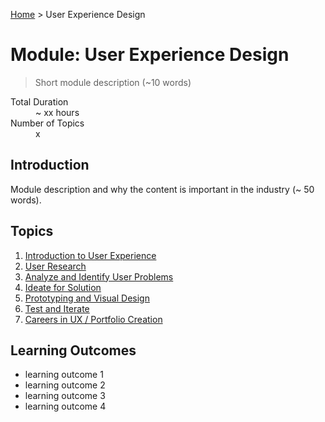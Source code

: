 [Home](../index.md) > User Experience Design

# Module: User Experience Design

> Short module description (~10 words)

<dl>
<dt>Total Duration</dt>
<dd>~ xx hours</dd>
<dt>Number of Topics</dt>
<dd>x</dd>
</dl>

## Introduction

Module description and why the content is important in the industry (~ 50 words).

## Topics

1. [Introduction to User Experience](./01-topic-a.md)
2. [User Research](./01-topic-a.md)
3. [Analyze and Identify User Problems](./01-topic-a.md)
4. [Ideate for Solution](./01-topic-a.md)
5. [Prototyping and Visual Design](./01-topic-a.md)
6. [Test and Iterate](./01-topic-a.md)
7. [Careers in UX / Portfolio Creation](./01-topic-a.md)

## Learning Outcomes

- learning outcome 1
- learning outcome 2
- learning outcome 3
- learning outcome 4
